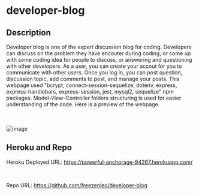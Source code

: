 # developer-blog

## Description
Developer blog is one of the expert discussion blog for coding. Developers can discuss on the problem they have encouter during coding, or come up with some coding idea for people to discuss, or answering and questioning with other developers. As a user, you can create your accout for you to communicate with other users. Once you log in, you can post question, discussion topic, add comments to post, and manage your posts. This webpage used "bcrypt, connect-session-sequelize, dotenv, express, express-handlebars, express-session, jest, mysql2, sequelize" npm packages. Model-View-Controller folders structuring is used for easier understanding of the code.
Here is a preview of the webpage.

</br></br>
![image](https://user-images.githubusercontent.com/81452611/129459593-a9e787b8-b229-45c3-ae52-c97da6272b01.png)

## Heroku and Repo

Heroku Deployed URL: https://powerful-anchorage-94267.herokuapp.com/

</br>

Repo URL: https://github.com/freezenleo/developer-blog
